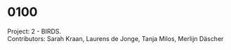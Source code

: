 # 0100
Project: 2 - BIRDS.\
Contributors: Sarah Kraan, Laurens de Jonge, Tanja Milos, Merlijn Däscher
